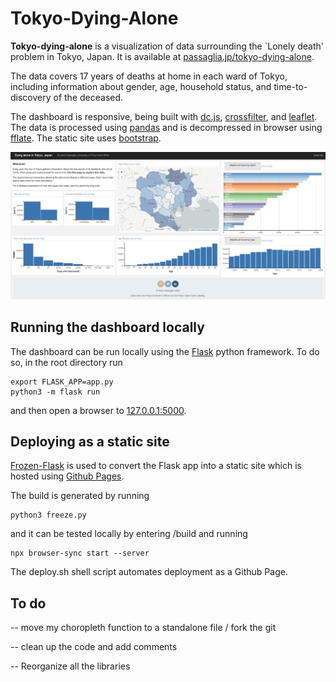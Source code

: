 # Tokyo-Dying-Alone

**Tokyo-dying-alone** is a visualization of data surrounding the `Lonely death' problem in Tokyo, Japan. It is available at [passaglia.jp/tokyo-dying-alone](http://passaglia.jp/tokyo-dying-alone).

The data covers 17 years of deaths at home in each ward of Tokyo, including information about gender, age, household status, and time-to-discovery of the deceased.

The dashboard is responsive, being built with [dc.js](https://dc-js.github.io/dc.js/), [crossfilter](https://github.com/crossfilter/crossfilter), and [leaflet](https://leafletjs.com/). The data is processed using [pandas](https://pandas.pydata.org/) and is decompressed in browser using [fflate](https://github.com/101arrowz/fflate). The static site uses [bootstrap](https://getbootstrap.com/).

[![Demo screenshot](img/dashboard.png)](http://passaglia.jp/tokyo-dying-alone)


## Running the dashboard locally

The dashboard can be run locally using the [Flask](https://flask.palletsprojects.com/en/2.0.x/) python framework. To do so, in the root directory run

```
export FLASK_APP=app.py
python3 -m flask run
```

and then open a browser to [127.0.0.1:5000](http://127.0.0.1:5000).

## Deploying as a static site

[Frozen-Flask](https://pythonhosted.org/Frozen-Flask/) is used to convert the Flask app into a static site which is hosted using [Github Pages](https://docs.github.com/ja/pages/getting-started-with-github-pages/about-github-pages).

The build is generated by running

```
python3 freeze.py 
```

and it can be tested locally by entering /build and running

``` 
npx browser-sync start --server
```

The deploy.sh shell script automates deployment as a Github Page.

## To do

-- move my choropleth function to a standalone file / fork the git

-- clean up the code and add comments

-- Reorganize all the libraries


